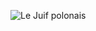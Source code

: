 ![Le Juif polonais](https://upload.wikimedia.org/wikipedia/commons/thumb/4/4d/Rembrandt_-_The_Anatomy_Lesson_of_Dr_Nicolaes_Tulp.jpg/400px-Rembrandt_-_The_Anatomy_Lesson_of_Dr_Nicolaes_Tulp.jpg)